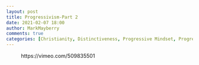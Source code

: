 ```yaml
---
layout: post
title: Progressivism-Part 2
date: 2021-02-07 18:00
author: MarkMayberry
comments: true
categories: [Christianity, Distinctiveness, Progressive Mindset, Progressive Movement, Sermon, Worldviews]
---
```

<!-- wp:embed {"url":"https://vimeo.com/509835501","type":"video","providerNameSlug":"vimeo","responsive":true,"className":"wp-embed-aspect-4-3 wp-has-aspect-ratio"} -->
<figure class="wp-block-embed is-type-video is-provider-vimeo wp-block-embed-vimeo wp-embed-aspect-4-3 wp-has-aspect-ratio"><div class="wp-block-embed__wrapper">
https://vimeo.com/509835501
</div></figure>
<!-- /wp:embed -->
